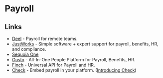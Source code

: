 # Payroll

## Links

* [Deel](https://www.letsdeel.com) - Payroll for remote teams.
* [JustWorks](https://justworks.com) - Simple software + expert support for payroll, benefits, HR, and compliance.
* [Sequoia One](https://www.sequoia.com/services/sequoia-one/)
* [Gusto](https://gusto.com) - All-In-One People Platform for Payroll, Benefits, HR.
* [Finch](https://tryfinch.com) - Universal API for Payroll and HR.
* [Check](https://checkhq.com) - Embed payroll in your platform. ([Introducing Check](https://checkhq.com/blog/introducing-check/))
